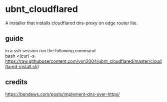 # ubnt_cloudflared
A installer that installs cloudflared dns-proxy on edge router lite.

## guide
in a ssh session run the following command  
    bash <(curl -s https://raw.githubusercontent.com/yon2004/ubnt_cloudflared/master/cloudflared-install.sh)

## credits
https://bendews.com/posts/implement-dns-over-https/
